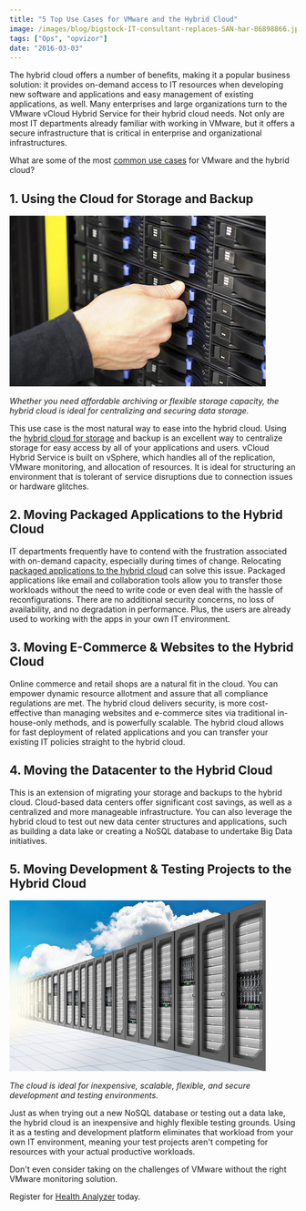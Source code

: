 ```yaml
---
title: "5 Top Use Cases for VMware and the Hybrid Cloud"
image: /images/blog/bigstock-IT-consultant-replaces-SAN-har-86898866.jpg
tags: ["Ops", "opvizor"]
date: "2016-03-03"
---
```


The hybrid cloud offers a number of benefits, making it a popular business solution: it provides on-demand access to IT resources when developing new software and applications and easy management of existing applications, as well. Many enterprises and large organizations turn to the VMware vCloud Hybrid Service for their hybrid cloud needs. Not only are most IT departments already familiar with working in VMware, but it offers a secure infrastructure that is critical in enterprise and organizational infrastructures.

What are some of the most [common use cases](https://blogs.vmware.com/vcloud/2014/01/top-5-use-cases-for-moving-to-a-hybrid-cloud-solution.html) for VMware and the hybrid cloud?

## 1\. Using the Cloud for Storage and Backup

![Use Cases for VMware](/images/blog/bigstock-IT-consultant-replaces-SAN-har-86898866.jpg)

_Whether you need affordable archiving or flexible storage capacity, the hybrid cloud is ideal for centralizing and securing data storage._

This use case is the most natural way to ease into the hybrid cloud. Using the [hybrid cloud for storage](http://www.datacenterknowledge.com/archives/2015/02/16/hybrid-cloud-continues-grow-look-real-use-cases/) and backup is an excellent way to centralize storage for easy access by all of your applications and users. vCloud Hybrid Service is built on vSphere, which handles all of the replication, VMware monitoring, and allocation of resources. It is ideal for structuring an environment that is tolerant of service disruptions due to connection issues or hardware glitches.

## 2\. Moving Packaged Applications to the Hybrid Cloud

IT departments frequently have to contend with the frustration associated with on-demand capacity, especially during times of change. Relocating [packaged applications to the hybrid cloud](https://www.techprohub.com/top-5-use-cases-for-moving-to-a-hybrid-cloud-solution/) can solve this issue. Packaged applications like email and collaboration tools allow you to transfer those workloads without the need to write code or even deal with the hassle of reconfigurations. There are no additional security concerns, no loss of availability, and no degradation in performance. Plus, the users are already used to working with the apps in your own IT environment.

## 3\. Moving E-Commerce & Websites to the Hybrid Cloud

Online commerce and retail shops are a natural fit in the cloud. You can empower dynamic resource allotment and assure that all compliance regulations are met. The hybrid cloud delivers security, is more cost-effective than managing websites and e-commerce sites via traditional in-house-only methods, and is powerfully scalable. The hybrid cloud allows for fast deployment of related applications and you can transfer your existing IT policies straight to the hybrid cloud.

## 4\. Moving the Datacenter to the Hybrid Cloud

This is an extension of migrating your storage and backups to the hybrid cloud. Cloud-based data centers offer significant cost savings, as well as a centralized and more manageable infrastructure. You can also leverage the hybrid cloud to test out new data center structures and applications, such as building a data lake or creating a NoSQL database to undertake Big Data initiatives.

## 5\. Moving Development & Testing Projects to the Hybrid Cloud

![VMware and the Hybrid Cloud](/images/blog/bigstock-Cloud-Computing-Datacenter-22024610.jpg)

_The cloud is ideal for inexpensive, scalable, flexible, and secure development and testing environments._

Just as when trying out a new NoSQL database or testing out a data lake, the hybrid cloud is an inexpensive and highly flexible testing grounds. Using it as a testing and development platform eliminates that workload from your own IT environment, meaning your test projects aren't competing for resources with your actual productive workloads.

Don't even consider taking on the challenges of VMware without the right VMware monitoring solution. 

Register for [Health Analyzer](http://try.opvizor.com/health-analyzer/) today.
